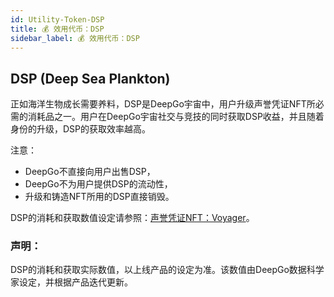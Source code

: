 ```yaml
---
id: Utility-Token-DSP
title: 💰 效用代币：DSP
sidebar_label: 💰 效用代币：DSP
---
```


## DSP (Deep Sea Plankton)
正如海洋生物成长需要养料，DSP是DeepGo宇宙中，用户升级声誉凭证NFT所必需的消耗品之一。用户在DeepGo宇宙社交与竞技的同时获取DSP收益，并且随着身份的升级，DSP的获取效率越高。

注意：
- DeepGo不直接向用户出售DSP，
- DeepGo不为用户提供DSP的流动性，
- 升级和铸造NFT所用的DSP直接销毁。

DSP的消耗和获取数值设定请参照：[声誉凭证NFT：Voyager](https://deepgolab.github.io/docs/zh/docs/Reputation-NFT-Voyager)。

### 声明：
DSP的消耗和获取实际数值，以上线产品的设定为准。该数值由DeepGo数据科学家设定，并根据产品迭代更新。